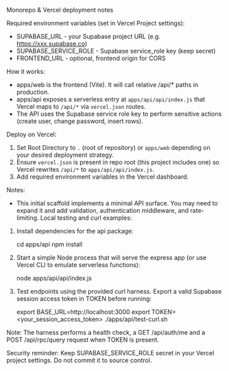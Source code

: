 Monorepo & Vercel deployment notes

Required environment variables (set in Vercel Project settings):

-   SUPABASE_URL - your Supabase project URL (e.g. https://xxx.supabase.co)
-   SUPABASE_SERVICE_ROLE - Supabase service_role key (keep secret)
-   FRONTEND_URL - optional, frontend origin for CORS

How it works:

-   apps/web is the frontend (Vite). It will call relative /api/\* paths in production.
-   apps/api exposes a serverless entry at `apps/api/api/index.js` that Vercel maps to `/api/*` via `vercel.json` routes.
-   The API uses the Supabase service role key to perform sensitive actions (create user, change password, insert rows).

Deploy on Vercel:

1. Set Root Directory to `.` (root of repository) or `apps/web` depending on your desired deployment strategy.
2. Ensure `vercel.json` is present in repo root (this project includes one) so Vercel rewrites `/api/*` to `apps/api/api/index.js`.
3. Add required environment variables in the Vercel dashboard.

Notes:

-   This initial scaffold implements a minimal API surface. You may need to expand it and add validation, authentication middleware, and rate-limiting.
    Local testing and curl examples:

1. Install dependencies for the api package:

    cd apps/api
    npm install

2. Start a simple Node process that will serve the express app (or use Vercel CLI to emulate serverless functions):

    node apps/api/api/index.js

3. Test endpoints using the provided curl harness. Export a valid Supabase session access token in TOKEN before running:

    export BASE_URL=http://localhost:3000
    export TOKEN=<your_session_access_token>
    ./apps/api/test-curl.sh

Note: The harness performs a health check, a GET /api/auth/me and a POST /api/rpc/query request when TOKEN is present.

Security reminder: Keep SUPABASE_SERVICE_ROLE secret in your Vercel project settings. Do not commit it to source control.
